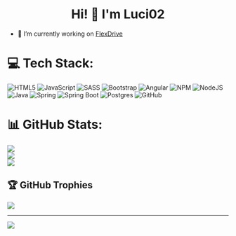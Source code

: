 <h1 align="center">Hi! 👋 I'm Luci02</h1>

- 🔭 I’m currently working on [FlexDrive](https://github.com/Luci02/FlexDrive)  

# 💻 Tech Stack:
![HTML5](https://img.shields.io/badge/HTML5-%23E34F26.svg?style=plastic&logo=html5&logoColor=white)
![JavaScript](https://img.shields.io/badge/JavaScript-%23323330.svg?style=plastic&logo=javascript&logoColor=%23F7DF1E)
![SASS](https://img.shields.io/badge/SASS-hotpink.svg?style=plastic&logo=SASS&logoColor=white)
![Bootstrap](https://img.shields.io/badge/Bootstrap-%23563D7C.svg?style=plastic&logo=bootstrap&logoColor=white)
![Angular](https://img.shields.io/badge/Angular-%23DD0031.svg?style=plastic&logo=angular&logoColor=white)
![NPM](https://img.shields.io/badge/NPM-%23000000.svg?style=plastic&logo=npm&logoColor=white)
![NodeJS](https://img.shields.io/badge/Node.js-6DA55F?style=plastic&logo=node.js&logoColor=white)
![Java](https://img.shields.io/badge/Java-%23ED8B00.svg?style=plastic&logo=java&logoColor=white)
![Spring](https://img.shields.io/badge/Spring-6DB33F?style=plastic&logo=spring&logoColor=white)
![Spring Boot](https://img.shields.io/badge/Spring_Boot-6DB33F?style=plastic&logo=springboot&logoColor=white)
![Postgres](https://img.shields.io/badge/PostgreSQL-%23316192.svg?style=plastic&logo=postgresql&logoColor=white)
![GitHub](https://img.shields.io/badge/GitHub-%23121011.svg?style=plastic&logo=github&logoColor=white)
# 📊 GitHub Stats:
![](https://github-readme-stats.vercel.app/api?username=Luci02&theme=dark&hide_border=false&include_all_commits=false&count_private=false)<br/>
![](https://github-readme-streak-stats.herokuapp.com/?user=Luci02&theme=dark&hide_border=false)<br/>
![](https://github-readme-stats.vercel.app/api/top-langs/?username=Luci02&theme=dark&hide_border=false&include_all_commits=false&count_private=false&layout=compact)

## 🏆 GitHub Trophies
![](https://github-profile-trophy.vercel.app/?username=Luci02&theme=radical&no-frame=false&no-bg=false&margin-w=4)

---
[![](https://visitcount.itsvg.in/api?id=Luci02&icon=3&color=1)](https://visitcount.itsvg.in)

<!-- Proudly created with GPRM ( https://gprm.itsvg.in ) -->
